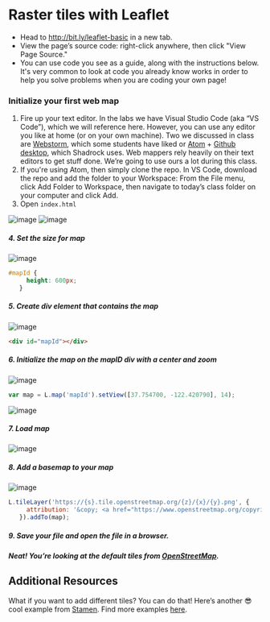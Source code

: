 # Raster tiles with Leaflet

- Head to http://bit.ly/leaflet-basic in a new tab.
- View the page’s source code: right-click anywhere, then click "View Page Source."
- You can use code you see as a guide, along with the instructions below. It's very common to look at code you already know works in order to help you solve problems when you are coding your own page!

### Initialize your first web map
1. Fire up your text editor. In the labs we have Visual Studio Code (aka “VS Code”), which we will reference here. However, you can use any editor you like at home (or on your own machine). Two we discussed in class are [Webstorm](https://www.jetbrains.com/webstorm/), which some students have liked or [Atom](https://atom.io/) + [Github desktop](https://desktop.github.com/), which Shadrock uses. Web mappers rely heavily on their text editors to get stuff done. We’re going to use ours a lot during this class.
2. If you're using Atom, then simply clone the repo. In VS Code, download the repo and add the folder to your Workspace: From the File menu, click Add Folder to Workspace, then navigate to today’s class folder on your computer and click Add.
3. Open `index.html`

![image](images/slide53.png)
![image](images/slide55.png)

##### 4. Set the size for map
![image](images/slide56.png)

```css
#mapId {
     height: 600px;
   }
 ```

##### 5. Create div element that contains the map
![image](images/slide57.png)
```html
<div id="mapId"></div>
```

##### 6. Initialize the map on the _mapID_ div with a center and zoom
![image](images/slide58.png)
```js
var map = L.map('mapId').setView([37.754700, -122.420790], 14);
```
![image](images/slide60.png)
##### 7. Load map
![image](images/slide61.png)
##### 8. Add a basemap to your map
![image](images/slide62.png)
``` js
L.tileLayer('https://{s}.tile.openstreetmap.org/{z}/{x}/{y}.png', {
     attribution: '&copy; <a href="https://www.openstreetmap.org/copyright">OpenStreetMap</a> contributors'
   }).addTo(map);
```

##### 9. Save your file and open the file in a browser. 

##### Neat! You’re looking at the default tiles from [OpenStreetMap](https://www.openstreetmap.org/#map=5/38.007/-95.844). 

## Additional Resources
What if you want to add different tiles? You can do that! Here’s another 😎 cool example from [Stamen](https://stamen.com/). Find more examples [here](https://leaflet-extras.github.io/leaflet-providers/preview/).
